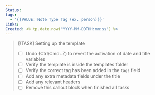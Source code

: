 ```yaml
---
Status: 
tags:
  - '{{VALUE: Note Type Tag (ex. person)}}'
Links: 
Created: <% tp.date.now("YYYY-MM-DDTHH:mm:ss") %>
---
```

> [!TASK] Setting up the template
>
> - [ ] Undo (Ctrl/Cmd+Z) to revert the activation of date and title variables
> - [ ] Verify the template is inside the templates folder
> - [ ] Verify the correct tag has been added in the `tags` field
> - [ ] Add any extra metadata fields under the title
> - [ ] Add any relevant headers
> - [ ] Remove this callout block when finished all tasks
